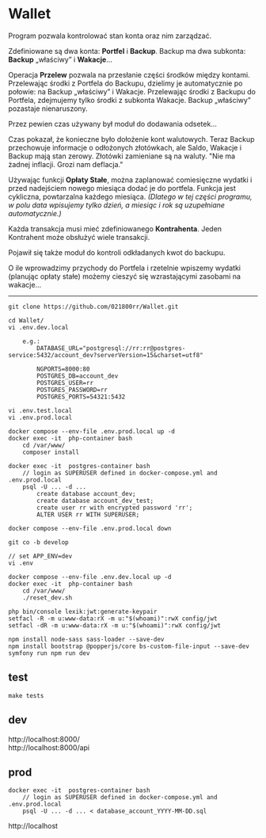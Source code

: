 # Wallet

Program pozwala kontrolować stan konta oraz nim zarządzać.

Zdefiniowane są dwa konta: **Portfel** i **Backup**.
Backup ma dwa subkonta: **Backup** „właściwy” i **Wakacje**…

Operacja **Przelew** pozwala na przesłanie części środków między kontami.
Przelewając środki z Portfela do Backupu, dzielimy je automatycznie po połowie: 
na Backup „właściwy” i Wakacje.
Przelewając środki z Backupu do Portfela, zdejmujemy tylko środki z subkonta 
Wakacje. Backup „właściwy” pozastaje nienaruszony.

Przez pewien czas używany był moduł do dodawania odsetek...

Czas pokazał, że konieczne było dołożenie kont walutowych.
Teraz Backup przechowuje informacje o odłożonych złotówkach, ale Saldo, Wakacje i Backup
mają stan zerowy. Złotówki zamieniane są na waluty.
"Nie ma żadnej inflacji. Grozi nam deflacja."

Używając funkcji **Opłaty Stałe**, można zaplanować comiesięczne wydatki i przed 
nadejściem nowego miesiąca dodać je do portfela. Funkcja jest cykliczna, 
powtarzalna każdego miesiąca. _(Dlatego w tej części programu, w polu data 
wpisujemy tylko dzień, a miesiąc i rok są uzupełniane automatycznie.)_

Każda transakcja musi mieć zdefiniowanego **Kontrahenta**.
Jeden Kontrahent może obsłużyć wiele transakcji.

Pojawił się także moduł do kontroli odkładanych kwot do backupu.

O ile wprowadzimy przychody do Portfela i rzetelnie wpiszemy wydatki (planując 
opłaty stałe) możemy cieszyć się wzrastającymi zasobami na wakacje...

---  
 
```
git clone https://github.com/021800rr/Wallet.git

cd Wallet/
vi .env.dev.local

    e.g.:
        DATABASE_URL="postgresql://rr:rr@postgres-service:5432/account_dev?serverVersion=15&charset=utf8"

        NGPORTS=8000:80
        POSTGRES_DB=account_dev
        POSTGRES_USER=rr
        POSTGRES_PASSWORD=rr
        POSTGRES_PORTS=54321:5432
        
vi .env.test.local
vi .env.prod.local

docker compose --env-file .env.prod.local up -d
docker exec -it  php-container bash
    cd /var/www/
    composer install

docker exec -it  postgres-container bash 
    // login as SUPERUSER defined in docker-compose.yml and .env.prod.local
    psql -U ... -d ...
        create database account_dev;
        create database account_dev_test;
        create user rr with encrypted password 'rr';
        ALTER USER rr WITH SUPERUSER;

docker compose --env-file .env.prod.local down

git co -b develop

// set APP_ENV=dev
vi .env

docker compose --env-file .env.dev.local up -d
docker exec -it  php-container bash
    cd /var/www/
    ./reset_dev.sh

php bin/console lexik:jwt:generate-keypair
setfacl -R -m u:www-data:rX -m u:"$(whoami)":rwX config/jwt
setfacl -dR -m u:www-data:rX -m u:"$(whoami)":rwX config/jwt

npm install node-sass sass-loader --save-dev
npm install bootstrap @popperjs/core bs-custom-file-input --save-dev
symfony run npm run dev

```

## test

```
make tests
```

## dev

http://localhost:8000/  
http://localhost:8000/api

## prod

```shell
docker exec -it  postgres-container bash 
    // login as SUPERUSER defined in docker-compose.yml and .env.prod.local
    psql -U ... -d ... < database_account_YYYY-MM-DD.sql
```

http://localhost